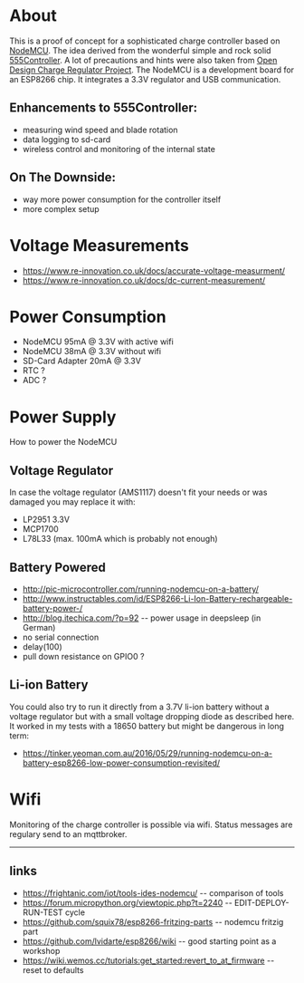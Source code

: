 # About
This is a proof of concept for a sophisticated charge controller based on
[NodeMCU](https://github.com/nodemcu). The idea derived from the wonderful
simple and rock solid [555Controller](http://mdpub.com/555Controller/).
A lot of precautions and hints were also taken from 
[Open Design Charge Regulator Project](https://www.re-innovation.co.uk/blog/2011/open-design-charge-regulator-project/).
The NodeMCU is a development board for an ESP8266 chip. It integrates a 3.3V regulator and USB communication.

## Enhancements to 555Controller:
 * measuring wind speed and blade rotation
 * data logging to sd-card
 * wireless control and monitoring of the internal state

## On The Downside:
 * way more power consumption for the controller itself
 * more complex setup


# Voltage Measurements
* https://www.re-innovation.co.uk/docs/accurate-voltage-measurment/
* https://www.re-innovation.co.uk/docs/dc-current-measurement/

# Power Consumption
* NodeMCU 95mA @ 3.3V with active wifi
* NodeMCU 38mA @ 3.3V without wifi
* SD-Card Adapter 20mA @ 3.3V
* RTC ?
* ADC ?

# Power Supply
How to power the NodeMCU
## Voltage Regulator
In case the voltage regulator (AMS1117) doesn't fit your needs or was damaged
you may replace it with:
* LP2951 3.3V
* MCP1700
* L78L33 (max. 100mA which is probably not enough)

## Battery Powered
* http://pic-microcontroller.com/running-nodemcu-on-a-battery/
* http://www.instructables.com/id/ESP8266-Li-Ion-Battery-rechargeable-battery-power-/
* http://blog.itechica.com/?p=92 -- power usage in deepsleep (in German)
 * no serial connection
 * delay(100)
 * pull down resistance on GPIO0 ?

## Li-ion Battery
You could also try to run it directly from a 3.7V li-ion battery without a voltage
regulator but with a small voltage dropping diode as described here. It worked
in my tests with a 18650 battery but might be dangerous in long term:
* https://tinker.yeoman.com.au/2016/05/29/running-nodemcu-on-a-battery-esp8266-low-power-consumption-revisited/

# Wifi
Monitoring of the charge controller is possible via wifi. Status
messages are regulary send to an mqttbroker.

----
## links
* https://frightanic.com/iot/tools-ides-nodemcu/ -- comparison of tools
* https://forum.micropython.org/viewtopic.php?t=2240 -- EDIT-DEPLOY-RUN-TEST cycle
* https://github.com/squix78/esp8266-fritzing-parts -- nodemcu fritzig part
* https://github.com/lvidarte/esp8266/wiki -- good starting point as a workshop
* https://wiki.wemos.cc/tutorials:get_started:revert_to_at_firmware -- reset to defaults
